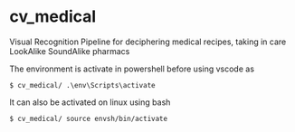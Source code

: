 # cv_medical
Visual Recognition Pipeline for deciphering medical recipes, taking in care LookAlike SoundAlike pharmacs

The environment is activate in powershell before using vscode as
```
$ cv_medical/ .\env\Scripts\activate
```

It can also be activated on linux using bash
```
$ cv_medical/ source envsh/bin/activate
```


